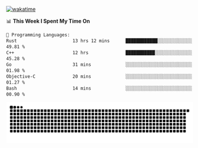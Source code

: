 [![wakatime](https://wakatime.com/badge/user/384f91c6-4eee-411f-8f3b-1b691f58a544.svg)](https://wakatime.com/@384f91c6-4eee-411f-8f3b-1b691f58a544)

<!--START_SECTION:waka-->
📊 **This Week I Spent My Time On** 

```text
💬 Programming Languages: 
Rust                     13 hrs 12 mins      ████████████░░░░░░░░░░░░░   49.81 % 
C++                      12 hrs              ███████████░░░░░░░░░░░░░░   45.28 % 
Go                       31 mins             ░░░░░░░░░░░░░░░░░░░░░░░░░   01.98 % 
Objective-C              20 mins             ░░░░░░░░░░░░░░░░░░░░░░░░░   01.27 % 
Bash                     14 mins             ░░░░░░░░░░░░░░░░░░░░░░░░░   00.90 % 
```


<!--END_SECTION:waka-->

<picture>
  <source media="(prefers-color-scheme: dark)" srcset="https://raw.githubusercontent.com/fuwx295/fuwx295/output/github-contribution-grid-snake-dark.svg">
  <source media="(prefers-color-scheme: light)" srcset="https://raw.githubusercontent.com/fuwx295/fuwx295/output/github-contribution-grid-snake.svg">
  <img alt="github contribution grid snake animation" src="https://raw.githubusercontent.com/fuwx295/fuwx295/output/github-contribution-grid-snake.svg">
</picture>
